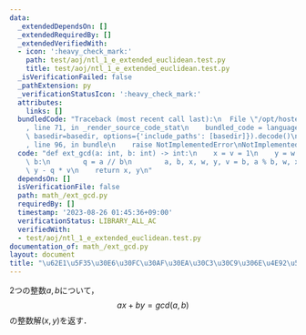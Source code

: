 ```yaml
---
data:
  _extendedDependsOn: []
  _extendedRequiredBy: []
  _extendedVerifiedWith:
  - icon: ':heavy_check_mark:'
    path: test/aoj/ntl_1_e_extended_euclidean.test.py
    title: test/aoj/ntl_1_e_extended_euclidean.test.py
  _isVerificationFailed: false
  _pathExtension: py
  _verificationStatusIcon: ':heavy_check_mark:'
  attributes:
    links: []
  bundledCode: "Traceback (most recent call last):\n  File \"/opt/hostedtoolcache/PyPy/3.10.13/x64/lib/pypy3.10/site-packages/onlinejudge_verify/documentation/build.py\"\
    , line 71, in _render_source_code_stat\n    bundled_code = language.bundle(stat.path,\
    \ basedir=basedir, options={'include_paths': [basedir]}).decode()\n  File \"/opt/hostedtoolcache/PyPy/3.10.13/x64/lib/pypy3.10/site-packages/onlinejudge_verify/languages/python.py\"\
    , line 96, in bundle\n    raise NotImplementedError\nNotImplementedError\n"
  code: "def ext_gcd(a: int, b: int) -> int:\n    x = v = 1\n    y = w = 0\n    while\
    \ b:\n        q = a // b\n        a, b, x, w, y, v = b, a % b, w, x - q * w, v,\
    \ y - q * v\n    return x, y\n"
  dependsOn: []
  isVerificationFile: false
  path: math_/ext_gcd.py
  requiredBy: []
  timestamp: '2023-08-26 01:45:36+09:00'
  verificationStatus: LIBRARY_ALL_AC
  verifiedWith:
  - test/aoj/ntl_1_e_extended_euclidean.test.py
documentation_of: math_/ext_gcd.py
layout: document
title: "\u62E1\u5F35\u30E6\u30FC\u30AF\u30EA\u30C3\u30C9\u306E\u4E92\u52A9\u6CD5"
---
```


2つの整数$a,b$について，
$$ax+by=gcd(a,b)$$
の整数解$(x,y)$を返す．